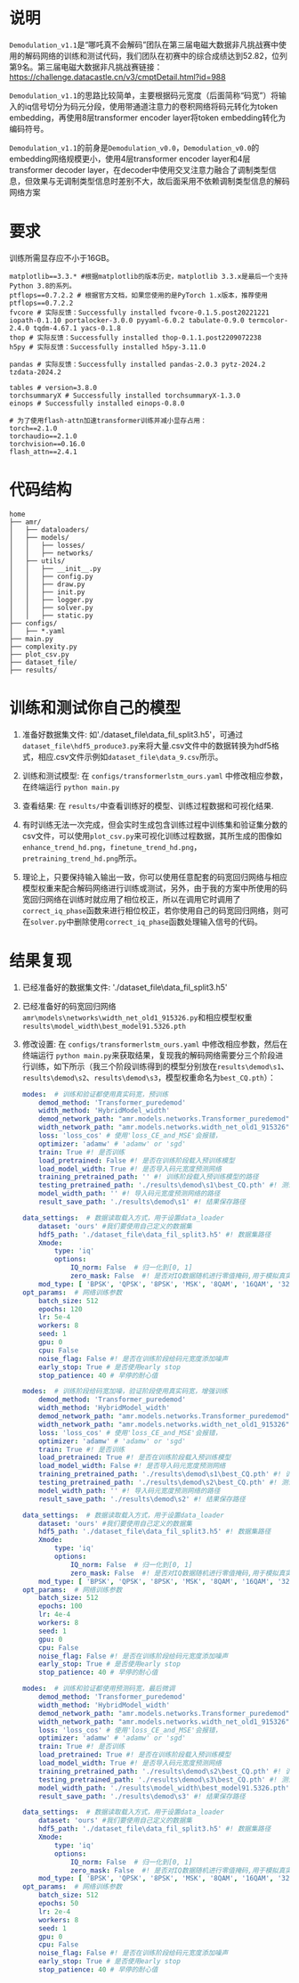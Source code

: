 # 说明
`Demodulation_v1.1`是“哪吒真不会解码”团队在第三届电磁大数据非凡挑战赛中使用的解码网络的训练和测试代码，我们团队在初赛中的综合成绩达到52.82，位列第9名。第三届电磁大数据非凡挑战赛链接：https://challenge.datacastle.cn/v3/cmptDetail.html?id=988

`Demodulation_v1.1`的思路比较简单，主要根据码元宽度（后面简称“码宽”）将输入的iq信号切分为码元分段，使用带通道注意力的卷积网络将码元转化为token embedding，再使用8层transformer encoder layer将token embedding转化为编码符号。

`Demodulation_v1.1`的前身是`Demodulation_v0.0`，`Demodulation_v0.0`的embedding网络规模更小，使用4层transformer encoder layer和4层transformer decoder layer，在decoder中使用交叉注意力融合了调制类型信息，但效果与无调制类型信息时差别不大，故后面采用不依赖调制类型信息的解码网络方案

# 要求
训练所需显存应不小于16GB。
```
matplotlib==3.3.* #根据matplotlib的版本历史，matplotlib 3.3.x是最后一个支持Python 3.8的系列。
ptflops==0.7.2.2 # 根据官方文档，如果您使用的是PyTorch 1.x版本，推荐使用ptflops==0.7.2.2
fvcore # 实际反馈：Successfully installed fvcore-0.1.5.post20221221 iopath-0.1.10 portalocker-3.0.0 pyyaml-6.0.2 tabulate-0.9.0 termcolor-2.4.0 tqdm-4.67.1 yacs-0.1.8
thop # 实际反馈：Successfully installed thop-0.1.1.post2209072238
h5py # 实际反馈：Successfully installed h5py-3.11.0

pandas # 实际反馈：Successfully installed pandas-2.0.3 pytz-2024.2 tzdata-2024.2

tables # version=3.8.0
torchsummaryX # Successfully installed torchsummaryX-1.3.0
einops # Successfully installed einops-0.8.0

# 为了使用flash-attn加速transformer训练并减小显存占用：
torch==2.1.0
torchaudio==2.1.0
torchvision==0.16.0
flash_attn==2.4.1
```

# 代码结构
``` 
home
├── amr/
│   ├── dataloaders/
│   ├── models/
│   │   ├── losses/
│   │   ├── networks/
│   ├── utils/
│   │   ├── __init__.py
│   │   ├── config.py
│   │   ├── draw.py
│   │   ├── init.py
│   │   ├── logger.py
│   │   ├── solver.py
│   │   ├── static.py
├── configs/
│   ├── *.yaml
├── main.py
├── complexity.py
├── plot_csv.py
├── dataset_file/
├── results/
```

# 训练和测试你自己的模型
1. 准备好数据集文件: 如'./dataset_file\data_fil_split3.h5'，可通过`dataset_file\hdf5_produce3.py`来将大量.csv文件中的数据转换为hdf5格式，相应.csv文件示例如`dataset_file\data_9.csv`所示。

2. 训练和测试模型: 在 `configs/transformerlstm_ours.yaml` 中修改相应参数，在终端运行 `python main.py`

3. 查看结果: 在 `results/`中查看训练好的模型、训练过程数据和可视化结果. 

4. 有时训练无法一次完成，但会实时生成包含训练过程中训练集和验证集分数的csv文件，可以使用`plot_csv.py`来可视化训练过程数据，其所生成的图像如`enhance_trend_hd.png`，`finetune_trend_hd.png`，`pretraining_trend_hd.png`所示。

5. 理论上，只要保持输入输出一致，你可以使用任意配套的码宽回归网络与相应模型权重来配合解码网络进行训练或测试，另外，由于我的方案中所使用的码宽回归网络在训练时就应用了相位校正，所以在调用它时调用了`correct_iq_phase`函数来进行相位校正，若你使用自己的码宽回归网络，则可在`solver.py`中删除使用`correct_iq_phase`函数处理输入信号的代码。


# 结果复现
1. 已经准备好的数据集文件: './dataset_file\data_fil_split3.h5'

2. 已经准备好的码宽回归网络`amr\models\networks\width_net_old1_915326.py`和相应模型权重`results\model_width\best_model91.5326.pth`

3. 修改设置: 在 `configs/transformerlstm_ours.yaml` 中修改相应参数，然后在终端运行 `python main.py`来获取结果，复现我的解码网络需要分三个阶段进行训练，如下所示（我三个阶段训练得到的模型分别放在`results\demod\s1`、`results\demod\s2`、`results\demod\s3`，模型权重命名为`best_CQ.pth`）：

    ```yaml for step1
    modes:  # 训练和验证都使用真实码宽，预训练
        demod_method: 'Transformer_puredemod'
        width_method: 'HybridModel_width'
        demod_network_path: "amr.models.networks.Transformer_puredemod"
        width_network_path: "amr.models.networks.width_net_old1_915326"
        loss: 'loss_cos' # 使用'loss_CE_and_MSE'会报错，
        optimizer: 'adamw' # 'adamw' or 'sgd'
        train: True #! 是否训练
        load_pretrained: False #! 是否在训练阶段载入预训练模型
        load_model_width: True #! 是否导入码元宽度预测网络
        training_pretrained_path: '' #! 训练阶段载入预训练模型的路径
        testing_pretrained_path: './results\demod\s1\best_CQ.pth' #! 测试阶段载入预训练模型的路径
        model_width_path: '' #! 导入码元宽度预测网络的路径
        result_save_path: './results\demod\s1' #! 结果保存路径

    data_settings:  # 数据读取载入方式，用于设置data_loader
        dataset: 'ours' #我们要使用自己定义的数据集
        hdf5_path: './dataset_file\data_fil_split3.h5' #! 数据集路径
        Xmode:
            type: 'iq'
            options:
                IQ_norm: False  # 归一化到[0, 1]
                zero_mask: False  #! 是否对IQ数据随机进行零值掩码,用于模拟真实场景中的数据缺失或增强模型的鲁棒性
        mod_type: [ 'BPSK', 'QPSK', '8PSK', 'MSK', '8QAM', '16QAM', '32QAM', '8APSK', '16APSK', '32APSK','others']
    opt_params:  # 网络训练参数
        batch_size: 512
        epochs: 120
        lr: 5e-4
        workers: 8
        seed: 1
        gpu: 0
        cpu: False
        noise_flag: False #! 是否在训练阶段给码元宽度添加噪声
        early_stop: True # 是否使用early stop
        stop_patience: 40 # 早停的耐心值
    ```

    ```yaml for step2
    modes:  # 训练阶段给码宽加噪，验证阶段使用真实码宽，增强训练
        demod_method: 'Transformer_puredemod'
        width_method: 'HybridModel_width'
        demod_network_path: "amr.models.networks.Transformer_puredemod"
        width_network_path: "amr.models.networks.width_net_old1_915326"
        loss: 'loss_cos' # 使用'loss_CE_and_MSE'会报错，
        optimizer: 'adamw' # 'adamw' or 'sgd'
        train: True #! 是否训练
        load_pretrained: True #! 是否在训练阶段载入预训练模型
        load_model_width: False #! 是否导入码元宽度预测网络
        training_pretrained_path: './results\demod\s1\best_CQ.pth' #! 训练阶段载入预训练模型的路径
        testing_pretrained_path: './results\demod\s2\best_CQ.pth' #! 测试阶段载入预训练模型的路径
        model_width_path: '' #! 导入码元宽度预测网络的路径
        result_save_path: './results\demod\s2' #! 结果保存路径

    data_settings:  # 数据读取载入方式，用于设置data_loader
        dataset: 'ours' #我们要使用自己定义的数据集
        hdf5_path: './dataset_file\data_fil_split3.h5' #! 数据集路径
        Xmode:
            type: 'iq'
            options:
                IQ_norm: False  # 归一化到[0, 1]
                zero_mask: False  #! 是否对IQ数据随机进行零值掩码,用于模拟真实场景中的数据缺失或增强模型的鲁棒性
        mod_type: [ 'BPSK', 'QPSK', '8PSK', 'MSK', '8QAM', '16QAM', '32QAM', '8APSK', '16APSK', '32APSK','others']
    opt_params:  # 网络训练参数
        batch_size: 512
        epochs: 100
        lr: 4e-4
        workers: 8
        seed: 1
        gpu: 0
        cpu: False
        noise_flag: False #! 是否在训练阶段给码元宽度添加噪声
        early_stop: True # 是否使用early stop
        stop_patience: 40 # 早停的耐心值
    ```
    ```yaml for step3
    modes:  # 训练和验证都使用预测码宽，最后微调
        demod_method: 'Transformer_puredemod'
        width_method: 'HybridModel_width'
        demod_network_path: "amr.models.networks.Transformer_puredemod"
        width_network_path: "amr.models.networks.width_net_old1_915326"
        loss: 'loss_cos' # 使用'loss_CE_and_MSE'会报错，
        optimizer: 'adamw' # 'adamw' or 'sgd'
        train: True #! 是否训练
        load_pretrained: True #! 是否在训练阶段载入预训练模型
        load_model_width: True #! 是否导入码元宽度预测网络
        training_pretrained_path: './results\demod\s2\best_CQ.pth' #! 训练阶段载入预训练模型的路径
        testing_pretrained_path: './results\demod\s3\best_CQ.pth' #! 测试阶段载入预训练模型的路径
        model_width_path: './results\model_width\best_model91.5326.pth' #! 导入码元宽度预测网络的路径
        result_save_path: './results\demod\s3' #! 结果保存路径

    data_settings:  # 数据读取载入方式，用于设置data_loader
        dataset: 'ours' #我们要使用自己定义的数据集
        hdf5_path: './dataset_file\data_fil_split3.h5' #! 数据集路径
        Xmode:
            type: 'iq'
            options:
                IQ_norm: False  # 归一化到[0, 1]
                zero_mask: False  #! 是否对IQ数据随机进行零值掩码,用于模拟真实场景中的数据缺失或增强模型的鲁棒性
        mod_type: [ 'BPSK', 'QPSK', '8PSK', 'MSK', '8QAM', '16QAM', '32QAM', '8APSK', '16APSK', '32APSK','others']
    opt_params:  # 网络训练参数
        batch_size: 512
        epochs: 50
        lr: 2e-4
        workers: 8
        seed: 1
        gpu: 0
        cpu: False
        noise_flag: False #! 是否在训练阶段给码元宽度添加噪声
        early_stop: True # 是否使用early stop
        stop_patience: 40 # 早停的耐心值
    ```

